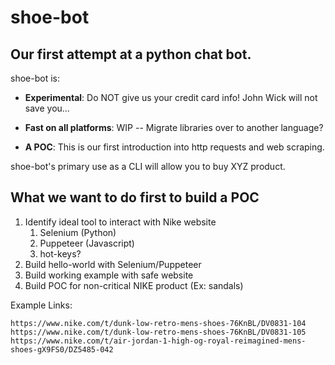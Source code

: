 # shoe-bot

## Our first attempt at a python chat bot.

shoe-bot is:

  * **Experimental**:
  Do NOT give us your credit card info! John Wick will not save you...

  * **Fast on all platforms**:
  WIP -- Migrate libraries over to another language?
  
  * **A POC**:
  This is our first introduction into http requests and web scraping.

shoe-bot's primary use as a CLI will allow you to buy XYZ product.

## What we want to do first to build a POC

1. Identify ideal tool to interact with Nike website
	1. Selenium (Python)
	2. Puppeteer (Javascript)
	3. hot-keys?
2. Build hello-world with Selenium/Puppeteer
3. Build working example with safe website
4. Build POC for non-critical NIKE product (Ex: sandals)

Example Links:
```
https://www.nike.com/t/dunk-low-retro-mens-shoes-76KnBL/DV0831-104
https://www.nike.com/t/dunk-low-retro-mens-shoes-76KnBL/DV0831-105
https://www.nike.com/t/air-jordan-1-high-og-royal-reimagined-mens-shoes-gX9FS0/DZ5485-042
```
